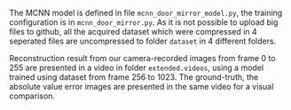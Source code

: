 The MCNN model is defined in file `mcnn_door_mirror_model.py`, the training configuration is in `mcnn_door_mirror.py`.
As it is not possible to upload big files to github, all the acquired dataset which were compressed in 4 seperated files are uncompressed to folder `dataset` in 4 different folders.

Reconstruction result from our camera-recorded images from frame 0 to 255 are presented in a video in folder `extended.videos`, using a model trained using dataset from frame 256 to 1023.  The ground-truth, the absolute value error images are presented in the same video for a visual comparison.



